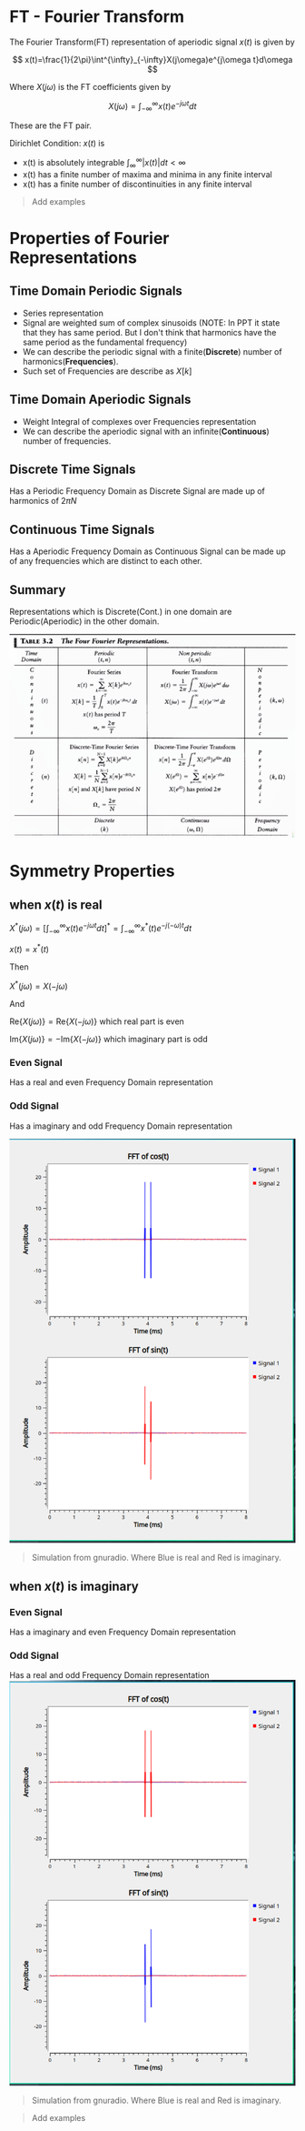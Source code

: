 # FT - Fourier Transform

The Fourier Transform(FT) representation of aperiodic signal $x(t)$ is given by

$$
x(t)=\frac{1}{2\pi}\int^{\infty}_{-\infty}X(j\omega)e^{j\omega t}d\omega
$$

Where $X(j\omega)$ is the FT coefficients given by

$$
X(j\omega)=\int^{\infty}_{-\infty}x(t)e^{-j\omega t}dt
$$

These are the FT pair.

Dirichlet Condition: $x(t)$ is
- x(t) is absolutely integrable $\int^\infty_\infty|x(t)|dt<\infty$ 
- x(t) has a finite number of maxima and minima in any finite interval
- x(t) has a finite number of discontinuities in any finite interval

> Add examples

# Properties of Fourier Representations

## Time Domain Periodic Signals
- Series representation
- Signal are weighted sum of complex sinusoids (NOTE: In PPT it state that they has same period. But I don't think that harmonics have the same period as the fundamental frequency)
- We can describe the periodic signal with a finite(__Discrete__) number of harmonics(__Frequencies__).
- Such set of Frequencies are describe as $X[k]$

## Time Domain Aperiodic Signals
- Weight Integral of complexes over Frequencies representation
- We can describe the aperiodic signal with an infinite(__Continuous__) number of frequencies.

## Discrete Time Signals
Has a Periodic Frequency Domain as Discrete Signal are made up of harmonics of $2\pi N$

## Continuous Time Signals
Has a Aperiodic Frequency Domain as Continuous Signal can be made up of any frequencies which are distinct to each other.

## Summary
Representations which is Discrete(Cont.) in one domain are Periodic(Aperiodic) in the other domain.


![](attachs/Pasted%20image%2020241202214951.png)

# Symmetry Properties
## when $x(t)$ is real

$X^*(j\omega)=[\int^\infty_{-\infty} x(t)e^{-j\omega t}dt]^* = \int^\infty_{-\infty} x^*(t)e^{-j(-\omega)t}dt$

$x(t) = x^*(t)$

Then

$X^*(j\omega) = X(-j\omega)$

And

$\text{Re}\{X(j\omega)\} = \text{Re}\{X(-j\omega)\}$ which real part is even

$\text{Im}\{X(j\omega)\} = -\text{Im}\{X(-j\omega)\}$ which imaginary part is odd

### Even Signal
Has a real and even Frequency Domain representation

### Odd Signal
Has a imaginary and odd Frequency Domain representation

![](attachs/Pasted%20image%2020241202224308.png)
> Simulation from gnuradio. Where Blue is real and Red is imaginary.

## when $x(t)$ is imaginary

### Even Signal
Has a imaginary and even Frequency Domain representation

### Odd Signal
Has a real and odd Frequency Domain representation
![](attachs/Pasted%20image%2020241202224619.png)
> Simulation from gnuradio. Where Blue is real and Red is imaginary.

> Add examples